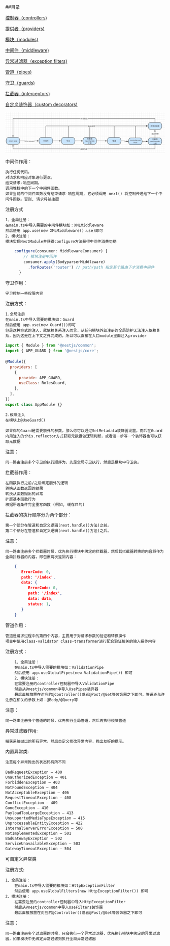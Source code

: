 ##目录

[控制器（controllers)](./docs/controllers.md)

[提供者（providers)](./docs/providers.md)

[模块（modules)](./docs/modules.md)

[中间件（middleware)](./docs/middleware.md)

[异常过滤器（exception filters)](./docs/filters.md)

[管道（pipes)](./docs/pipes.md)

[守卫（guards)](./docs/guards.md)

[拦截器（interceptors)](./docs/interceptors.md)

[自定义装饰器（custom decorators)](./docs/decorators.md)



![请求流程](./docs/requestprocess.jpg)

中间件作用：

    执行任何代码。
    对请求和响应对象进行更改。
    结束请求-响应周期。
    调用堆栈中的下一个中间件函数。
    如果当前的中间件函数没有结束请求-响应周期, 它必须调用 next() 将控制传递给下一个中间件函数。否则, 请求将被挂起
    
注册方式

    1、全局注册：
    在main.ts中导入需要的中间件模块如：XMLMiddleware
    然后使用 app.use(new XMLMiddleware().use)即可
    2、模块注册：
    模块实现NestModule并获得configure方法获得中间件消费句柄
    
```javascript
    configure(consumer: MiddlewareConsumer) {
        // 模块注册中间件
        consumer.apply(BodyparserMiddleware)
          .forRoutes('router') // path/path 指定某个路由下才消费中间件
      }
```


守卫作用：

    守卫控制一些权限内容
    
注册方式：

    1.全局注册
    在main.ts中导入需要的模块如：Guard
    然后使用 app.use(new Guard())即可
    但是这种方式的注入，就依赖关系注入而言，从任何模块外部注册的全局防护无法注入依赖关系，因为这是在上下文之外完成的，所以可以直接在入口module里面注入provider

```javascript
import { Module } from '@nestjs/common';
import { APP_GUARD } from '@nestjs/core';

@Module({
  providers: [
    {
      provide: APP_GUARD,
      useClass: RolesGuard,
    },
  ],
})
export class AppModule {}
```
    2.模块注入
    在模块上@UseGuard()
    
    如果你的Guard是需要额外的参数，那么你可以通过SetMetadata装饰器设置，而后在Guard内用注入的this.reflector方式获取元数据做逻辑判断，或者进一步写一个装饰器也可以获取元数据
    
注意：
    
    同一路由注册多个守卫的执行顺序为，先是全局守卫执行，然后是模块中守卫执。

拦截器作用：

    在函数执行之前/之后绑定额外的逻辑
    转换从函数返回的结果
    转换从函数抛出的异常
    扩展基本函数行为
    根据所选条件完全重写函数 (例如, 缓存目的)

拦截器的执行顺序分为两个部分：

    第一个部分在管道和自定义逻辑(next.handle()方法)之前。
    第二个部分在管道和自定义逻辑(next.handle()方法)之后。

注意：

    同一路由注册多个拦截器时候，优先执行模块中绑定的拦截器，然后其拦截器转换的内容将作为全局拦截器的内容，即包裹两次返回内容：
    
```json
    {
       ErrorCode: 0,
       path: '/index',
       data: {
          ErrorCode: 0,
          path: '/index',
          data: data,
          status: 1,
       }
    }
```

管道作用：

    管道是请求过程中的第四个内容，主要用于对请求参数的验证和转换操作
    项目中使用class-validator class-transformer进行配合验证相关的输入操作内容

注册方式：

        1、全局注册：
        在main.ts中导入需要的模块如：ValidationPipe
        然后使用 app.useGlobalPipes(new ValidationPipe()) 即可
        2、模块注册：
        在需要注册的controller控制器中导入ValidationPipe
        然后从@nestjs/common中导入UsePipes装饰器
        最后直接放置在对应的@Controller()或者@Post/@Get等装饰器之下即可，管道还允许注册在相关的参数上如：@Body/@Query等

注意：

    同一路由注册多个管道的时候，优先执行全局管道，然后再执行模块管道
    
异常过滤器作用:
    
    捕获系统抛出的所有异常，然后自定义修改异常内容，抛出友好的提示。

内置异常类:
    
    注意每个异常抛出的状态码有所不同
    
    BadRequestException — 400
    UnauthorizedException — 401
    ForbiddenException — 403
    NotFoundException — 404
    NotAcceptableException — 406
    RequestTimeoutException — 408
    ConflictException — 409
    GoneException — 410
    PayloadTooLargeException — 413
    UnsupportedMediaTypeException — 415
    UnprocessableEntityException — 422
    InternalServerErrorException — 500
    NotImplementedException — 501
    BadGatewayException — 502
    ServiceUnavailableException — 503
    GatewayTimeoutException — 504

可自定义异常类

注册方式:

    1、全局注册：
        在main.ts中导入需要的模块如：HttpExceptionFilter
        然后使用 app.useGlobalFilters(new HttpExceptionFilter()) 即可
    2、模块注册：
        在需要注册的controller控制器中导入HttpExceptionFilter
        然后从@nestjs/common中导入UseFilters装饰器
        最后直接放置在对应的@Controller()或者@Post/@Get等装饰器之下即可


注意：

    同一路由注册多个过滤器的时候，只会执行一个异常过滤器，优先执行模块中绑定的异常过滤器，如果模块中无绑定异常过滤则执行全局异常过滤器
